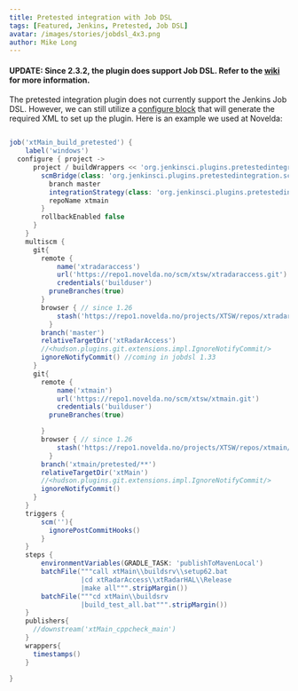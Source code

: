```yaml
---
title: Pretested integration with Job DSL
tags: [Featured, Jenkins, Pretested, Job DSL]
avatar: /images/stories/jobdsl_4x3.png
author: Mike Long
---
```


#### UPDATE: Since 2.3.2, the plugin does support Job DSL. Refer to the [wiki](https://wiki.jenkins-ci.org/display/JENKINS/Pretested+Integration+Plugin#PretestedIntegrationPlugin-JenkinsJobDSL) for more information.


The pretested integration plugin does not currently support the Jenkins Job DSL. 
However, we can still utilize a [configure block](https://github.com/jenkinsci/job-dsl-plugin/wiki/The-Configure-Block) that will generate the required XML to set up the plugin.
Here is an example we used at Novelda:
<!--break-->

~~~ groovy

job('xtMain_build_pretested') {
    label('windows')
  configure { project ->
      project / buildWrappers << 'org.jenkinsci.plugins.pretestedintegration.PretestedIntegrationBuildWrapper' {
        scmBridge(class: 'org.jenkinsci.plugins.pretestedintegration.scm.git.GitBridge') {
          branch master
          integrationStrategy(class: 'org.jenkinsci.plugins.pretestedintegration.scm.git.AccumulatedCommitStrategy')
          repoName xtmain
        }
        rollbackEnabled false
      }
    }
    multiscm {
      git{
        remote {
        	name('xtradaraccess')
        	url('https://repo1.novelda.no/scm/xtsw/xtradaraccess.git')
        	credentials('builduser')
          pruneBranches(true)
        }
        browser { // since 1.26
        	stash('https://repo1.novelda.no/projects/XTSW/repos/xtradaraccess/')
    	  }
        branch('master')
        relativeTargetDir('xtRadarAccess')
        //<hudson.plugins.git.extensions.impl.IgnoreNotifyCommit/>
        ignoreNotifyCommit() //coming in jobdsl 1.33
      }
      git{
        remote {
        	name('xtmain')
        	url('https://repo1.novelda.no/scm/xtsw/xtmain.git')
        	credentials('builduser')
          pruneBranches(true)

        }
        browser { // since 1.26
        	stash('https://repo1.novelda.no/projects/XTSW/repos/xtmain/')
    	  }
        branch('xtmain/pretested/**')
        relativeTargetDir('xtMain')
        //<hudson.plugins.git.extensions.impl.IgnoreNotifyCommit/>
        ignoreNotifyCommit()
      }
    }
    triggers {
        scm(''){
          ignorePostCommitHooks()
        }
    }
    steps {
        environmentVariables(GRADLE_TASK: 'publishToMavenLocal')
        batchFile("""call xtMain\\buildsrv\\setup62.bat
                  |cd xtRadarAccess\\xtRadarHAL\\Release
                  |make all""".stripMargin())
        batchFile("""cd xtMain\\buildsrv
                  |build_test_all.bat""".stripMargin())
    }
    publishers{
      //downstream('xtMain_cppcheck_main')
    }
    wrappers{
      timestamps()
    }

}

~~~
